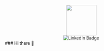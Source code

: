 
<div id="header" align="center">
    <img src="https://media.giphy.com/media/2IudUHdI075HL02Pkk/giphy.gif" width="100"/>    
</div>
<div id="bades" align="center">
    <img src="https://img.shields.io/badge/LinkedIn-blue?style=for-the-badge&logo=linkedin&logoColor=white" alt="LinkedIn Badge"/>
</div>
### Hi there 👋
<!--
**Tezze2001/Tezze2001** is a ✨ _special_ ✨ repository because its `README.md` (this file) appears on your GitHub profile.

Here are some ideas to get you started:

- 🔭 I’m currently working on ...
- 🌱 I’m currently learning ...
- 👯 I’m looking to collaborate on ...
- 🤔 I’m looking for help with ...
- 💬 Ask me about ...
- 📫 How to reach me: ...
- 😄 Pronouns: ...
- ⚡ Fun fact: ...
-->
